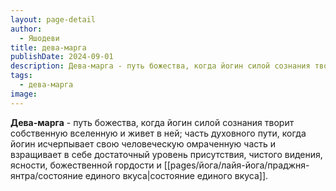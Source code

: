 ```yaml
---
layout: page-detail
author:
  - Яшодеви
title: дева-марга
publishDate: 2024-09-01
description: Дева-марга - путь божества, когда йогин силой сознания творит собственную вселенную и живет в ней; часть духовного пути, когда йогин исчерпывает свою человеческую омраченную часть и взращивает в себе достаточный уровень присутствия, чистого видения, ясности, божественной гордости и единого вкуса.
tags:
  - дева-марга
image:
---
```

**Дева-марга** - путь божества, когда йогин силой сознания творит собственную вселенную и живет в ней; часть духовного пути, когда йогин исчерпывает свою человеческую омраченную часть и взращивает в себе достаточный уровень присутствия, чистого видения, ясности, божественной гордости и [[pages/йога/лайя-йога/праджня-янтра/состояние единого вкуса|состояние единого вкуса]].

